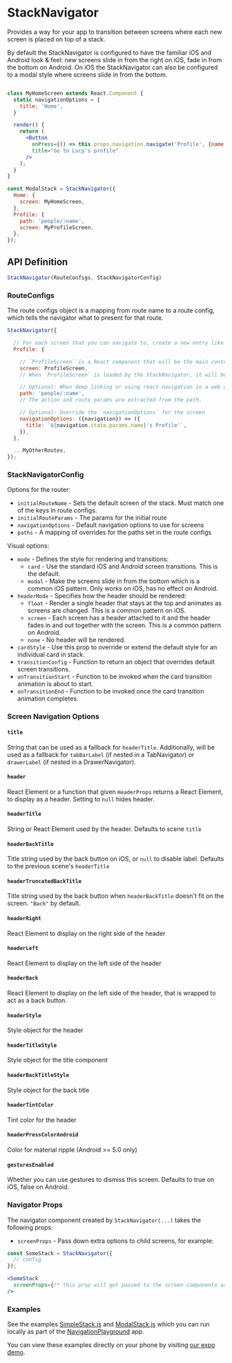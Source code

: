 # StackNavigator

Provides a way for your app to transition between screens where each new screen is placed on top of a stack.

By default the StackNavigator is configured to have the familiar iOS and Android look & feel: new screens slide in from the right on iOS, fade in from the bottom on Android. On iOS the StackNavigator can also be configured to a modal style where screens slide in from the bottom.

```jsx

class MyHomeScreen extends React.Component {
  static navigationOptions = {
    title: 'Home',
  }

  render() {
    return (
      <Button
        onPress={() => this.props.navigation.navigate('Profile', {name: 'Lucy'})}
        title="Go to Lucy's profile"
      />
    );
  }
}

const ModalStack = StackNavigator({
  Home: {
    screen: MyHomeScreen,
  },
  Profile: {
    path: 'people/:name',
    screen: MyProfileScreen,
  },
});
```

## API Definition

```js
StackNavigator(RouteConfigs, StackNavigatorConfig)
```

### RouteConfigs

The route configs object is a mapping from route name to a route config, which tells the navigator what to present for that route.

```js
StackNavigator({

  // For each screen that you can navigate to, create a new entry like this:
  Profile: {

    // `ProfileScreen` is a React component that will be the main content of the screen.
    screen: ProfileScreen,
    // When `ProfileScreen` is loaded by the StackNavigator, it will be given a `navigation` prop.

    // Optional: When deep linking or using react-navigation in a web app, this path is used:
    path: 'people/:name',
    // The action and route params are extracted from the path.

    // Optional: Override the `navigationOptions` for the screen
    navigationOptions: ({navigation}) => ({
      title: `${navigation.state.params.name}'s Profile'`,
    }),
  },

  ...MyOtherRoutes,
});
```

### StackNavigatorConfig

Options for the router:

- `initialRouteName` - Sets the default screen of the stack. Must match one of the keys in route configs.
- `initialRouteParams` - The params for the initial route
- `navigationOptions` - Default navigation options to use for screens
- `paths` - A mapping of overrides for the paths set in the route configs

Visual options:

- `mode` - Defines the style for rendering and transitions:
  - `card` - Use the standard iOS and Android screen transitions. This is the default.
  - `modal` - Make the screens slide in from the bottom which is a common iOS pattern. Only works on iOS, has no effect on Android.
- `headerMode` - Specifies how the header should be rendered:
  - `float` - Render a single header that stays at the top and animates as screens are changed. This is a common pattern on iOS.
  - `screen` - Each screen has a header attached to it and the header fades in and out together with the screen. This is a common pattern on Android.
  - `none` - No header will be rendered.
- `cardStyle` - Use this prop to override or extend the default style for an individual card in stack.
- `transitionConfig` - Function to return an object that overrides default screen transitions.
- `onTransitionStart` - Function to be invoked when the card transition animation is about to start.
- `onTransitionEnd` - Function to be invoked once the card transition animation completes.


### Screen Navigation Options

#### `title`

String that can be used as a fallback for `headerTitle`. Additionally, will be used as a fallback for `tabBarLabel` (if nested in a TabNavigator) or `drawerLabel` (if nested in a DrawerNavigator). 

#### `header`

React Element or a function that given `HeaderProps` returns a React Element, to display as a header. Setting to `null` hides header.

#### `headerTitle`

String or React Element used by the header. Defaults to scene `title`

#### `headerBackTitle`

Title string used by the back button on iOS, or `null` to disable label. Defaults to the previous scene's `headerTitle`

#### `headerTruncatedBackTitle`

Title string used by the back button when `headerBackTitle` doesn't fit on the screen. `"Back"` by default.

#### `headerRight`

React Element to display on the right side of the header

#### `headerLeft`

React Element to display on the left side of the header

#### `headerBack`

React Element to display on the left side of the header, that is wrapped to act as a back button.

#### `headerStyle`

Style object for the header

#### `headerTitleStyle`

Style object for the title component

#### `headerBackTitleStyle`

Style object for the back title

#### `headerTintColor`

Tint color for the header

#### `headerPressColorAndroid`

Color for material ripple (Android >= 5.0 only)

#### `gesturesEnabled`

Whether you can use gestures to dismiss this screen. Defaults to true on iOS, false on Android.

### Navigator Props

The navigator component created by `StackNavigator(...)` takes the following props:

- `screenProps` - Pass down extra options to child screens, for example:


 ```jsx
 const SomeStack = StackNavigator({
   // config
 });

 <SomeStack
   screenProps={/* this prop will get passed to the screen components as this.props.screenProps */}
 />
 ```

### Examples

See the examples [SimpleStack.js](https://github.com/react-community/react-navigation/tree/master/examples/NavigationPlayground/js/SimpleStack.js) and [ModalStack.js](https://github.com/react-community/react-navigation/tree/master/examples/NavigationPlayground/js/ModalStack.js) which you can run locally as part of the [NavigationPlayground](https://github.com/react-community/react-navigation/tree/master/examples/NavigationPlayground) app.

You can view these examples directly on your phone by visiting [our expo demo](https://exp.host/@react-navigation/NavigationPlayground).
